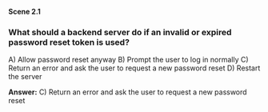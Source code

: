 **Scene 2.1**


### **What should a backend server do if an invalid or expired password reset token is used?**

A) Allow password reset anyway
B) Prompt the user to log in normally
C) Return an error and ask the user to request a new password reset
D) Restart the server

**Answer:** C) Return an error and ask the user to request a new password reset


